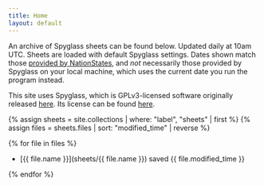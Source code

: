 ```yaml
---
title: Home
layout: default
---
```


An archive of Spyglass sheets can be found below. Updated daily at 10am UTC. Sheets are loaded with default Spyglass settings. Dates shown match those [provided by NationStates](https://www.nationstates.net/page=archive/folder=regions), and *not* necessarily those provided by Spyglass on your local machine, which uses the current date you run the program instead.

This site uses Spyglass, which is GPLv3-licensed software originally released [here](https://github.com/Derpseh/Spyglass). Its license can be found [here](https://github.com/Derpseh/Spyglass/blob/master/LICENSE).

{% assign sheets = site.collections | where: "label", "sheets" | first %}
{% assign files = sheets.files | sort: "modified_time" | reverse %}

{% for file in files %}

- [{{ file.name }}](sheets/{{ file.name }}) saved {{ file.modified_time }}

{% endfor %}
